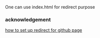 One can use index.html for redirect purpose

### acknowledgement
[how to set up redirect for github page](https://dev.to/steveblue/setup-a-redirect-on-github-pages-1ok7)

